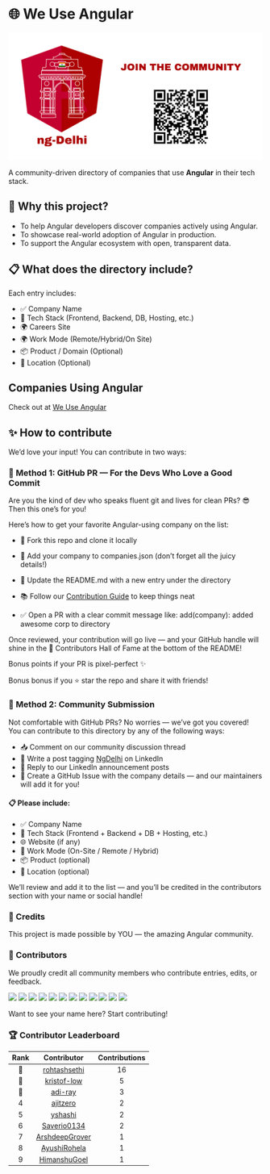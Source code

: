 # 🌐 We Use Angular

![Ng Delhi Logo](./ng-delhi-logo.png)

A community-driven directory of companies that use **Angular** in their tech stack.

## 🚀 Why this project?

- To help Angular developers discover companies actively using Angular.
- To showcase real-world adoption of Angular in production.
- To support the Angular ecosystem with open, transparent data.

## 📋 What does the directory include?

Each entry includes:

- ✅ Company Name
- 🧱 Tech Stack (Frontend, Backend, DB, Hosting, etc.)
- 🌍 Careers Site
- 🌍 Work Mode (Remote/Hybrid/On Site)
- 📦 Product / Domain (Optional)
- 📍 Location (Optional)

## Companies Using Angular

Check out at [We Use Angular](https://weuseangular.netlify.app/)

## ✨ How to contribute

We’d love your input! You can contribute in two ways:

### 🚀 Method 1: GitHub PR — For the Devs Who Love a Good Commit

Are you the kind of dev who speaks fluent git and lives for clean PRs? 😎
Then this one’s for you!

Here’s how to get your favorite Angular-using company on the list:

- 🍴 Fork this repo and clone it locally

- 🧩 Add your company to companies.json (don’t forget all the juicy details!)

- 📝 Update the README.md with a new entry under the directory

- 📚 Follow our [Contribution Guide](contribute.md) to keep things neat

- ✅ Open a PR with a clear commit message like:
  add(company): added awesome corp to directory

Once reviewed, your contribution will go live — and your GitHub handle will shine in the 🎉 Contributors Hall of Fame at the bottom of the README!

Bonus points if your PR is pixel-perfect ✨

Bonus bonus if you ⭐ star the repo and share it with friends!

### 💬 Method 2: Community Submission

Not comfortable with GitHub PRs? No worries — we’ve got you covered!
You can contribute to this directory by any of the following ways:

- 📥 Comment on our community discussion thread
- 💬 Write a post tagging [NgDelhi](https://www.linkedin.com/company/ng-delhi/) on LinkedIn
- 💬 Reply to our LinkedIn announcement posts
- 🐛 Create a GitHub Issue with the company details — and our maintainers will add it for you!

#### 📋 Please include:

- ✅ Company Name
- 🧱 Tech Stack (Frontend + Backend + DB + Hosting, etc.)
- 🌐 Website (if any)
- 🏢 Work Mode (On-Site / Remote / Hybrid)
- 📦 Product (optional)
- 📍 Location (optional)

We’ll review and add it to the list — and you’ll be credited in the contributors section with your name or social handle!

### 🙌 Credits

This project is made possible by YOU — the amazing Angular community.

### 💖 Contributors

We proudly credit all community members who contribute entries, edits, or feedback.

[<img src="https://github.com/rohtashsethi.png" width="70px;"/>](https://github.com/rohtashsethi/)
[<img src="https://avatars.githubusercontent.com/u/68898731" width="70px;"/>](https://github.com/howdysuraj/)
[<img src="https://avatars.githubusercontent.com/u/6235979" width="70px;"/>](https://github.com/HimanshuGoel/)
[<img src="https://avatars.githubusercontent.com/u/21971232" width="70px;"/>](https://github.com/yshashi/)
[<img src="https://avatars.githubusercontent.com/u/23075472" width="70px;"/>](https://github.com/ansafans/)
[<img src="https://avatars.githubusercontent.com/u/74976438" width="70px;"/>](https://github.com/vamshi-ui/)
[<img src="https://avatars.githubusercontent.com/u/64941442" width="70px;"/>](https://github.com/KingsleyAmankwah/)
[<img src="https://avatars.githubusercontent.com/u/48760089" width="70px;"/>](https://github.com/Muzummil/)
[<img src="https://avatars.githubusercontent.com/u/36048341" width="70px;"/>](https://github.com/AyushiRohela/)
[<img src="https://avatars.githubusercontent.com/u/96347576" width="70px;"/>](https://github.com/adi-ray/)
[<img src="https://avatars.githubusercontent.com/u/19947758" width="70px;"/>](https://github.com/ajitzero/)
[<img src="https://avatars.githubusercontent.com/u/26763175" width="70px;"/>](https://github.com/ArshdeepGrover/)

Want to see your name here? Start contributing!

### 🏆 Contributor Leaderboard

<!-- leaderboard-start -->

| Rank | Contributor | Contributions |
|:------:|:-------------:|:----------------:|
| 🥇 | [rohtashsethi](https://github.com/rohtashsethi) | 16 |
| 🥈 | [kristof-low](https://github.com/kristof-low) | 5 |
| 🥉 | [adi-ray](https://github.com/adi-ray) | 3 |
| 4 | [ajitzero](https://github.com/ajitzero) | 2 |
| 5 | [yshashi](https://github.com/yshashi) | 2 |
| 6 | [Saverio0134](https://github.com/Saverio0134) | 2 |
| 7 | [ArshdeepGrover](https://github.com/ArshdeepGrover) | 1 |
| 8 | [AyushiRohela](https://github.com/AyushiRohela) | 1 |
| 9 | [HimanshuGoel](https://github.com/HimanshuGoel) | 1 |

<!-- leaderboard-end -->
